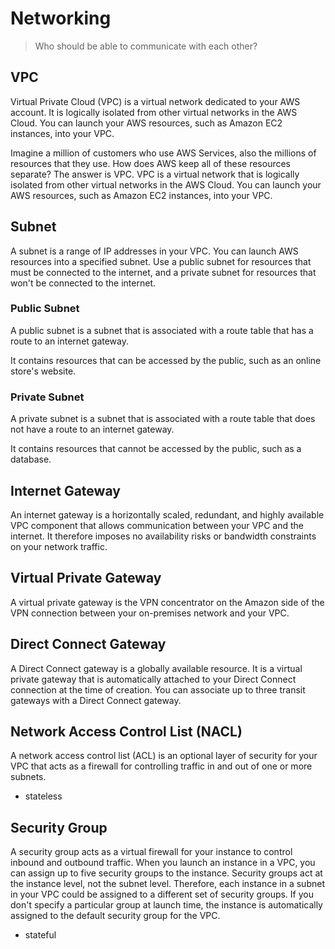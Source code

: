# Networking

> Who should be able to communicate with each other?

## VPC

Virtual Private Cloud (VPC) is a virtual network dedicated to your AWS account. It is logically isolated from other virtual networks in the AWS Cloud. You can launch your AWS resources, such as Amazon EC2 instances, into your VPC.

Imagine a million of customers who use AWS Services, also the millions of resources that they use. How does AWS keep all of these resources separate? The answer is VPC. VPC is a virtual network that is logically isolated from other virtual networks in the AWS Cloud. You can launch your AWS resources, such as Amazon EC2 instances, into your VPC.

## Subnet

A subnet is a range of IP addresses in your VPC. You can launch AWS resources into a specified subnet. Use a public subnet for resources that must be connected to the internet, and a private subnet for resources that won't be connected to the internet.

### Public Subnet

A public subnet is a subnet that is associated with a route table that has a route to an internet gateway.

It contains resources that can be accessed by the public, such as an online store's website.

### Private Subnet

A private subnet is a subnet that is associated with a route table that does not have a route to an internet gateway.

It contains resources that cannot be accessed by the public, such as a database.

## Internet Gateway

An internet gateway is a horizontally scaled, redundant, and highly available VPC component that allows communication between your VPC and the internet. It therefore imposes no availability risks or bandwidth constraints on your network traffic.

## Virtual Private Gateway

A virtual private gateway is the VPN concentrator on the Amazon side of the VPN connection between your on-premises network and your VPC.

## Direct Connect Gateway

A Direct Connect gateway is a globally available resource. It is a virtual private gateway that is automatically attached to your Direct Connect connection at the time of creation. You can associate up to three transit gateways with a Direct Connect gateway.

## Network Access Control List (NACL)

A network access control list (ACL) is an optional layer of security for your VPC that acts as a firewall for controlling traffic in and out of one or more subnets.

- stateless

## Security Group

A security group acts as a virtual firewall for your instance to control inbound and outbound traffic. When you launch an instance in a VPC, you can assign up to five security groups to the instance. Security groups act at the instance level, not the subnet level. Therefore, each instance in a subnet in your VPC could be assigned to a different set of security groups. If you don't specify a particular group at launch time, the instance is automatically assigned to the default security group for the VPC.

- stateful
